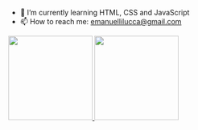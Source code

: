 - 🌱 I’m currently learning HTML, CSS and JavaScript
- 📫 How to reach me: emanuellilucca@gmail.com

<div>
   <a href="https://github.com/emanuelli01">
     <img height= "167em" src="https://github-readme-stats.vercel.app/api?username=emanuelli01&show_icons=true&theme=github_dark"&count_private=true/>
     <img height= "167em" src="https://github-readme-stats.vercel.app/api/top-langs/?username=emanuelli01&layout=compact&theme=github_dark&count_private=true"/>
   </a>
     </div>
  
